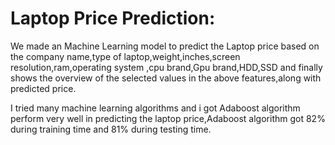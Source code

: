 
# Laptop Price Prediction:
We made an Machine Learning model to predict the Laptop price based on the 
company name,type of laptop,weight,inches,screen resolution,ram,operating system
,cpu brand,Gpu brand,HDD,SSD and finally shows the overview of the selected values in the 
above features,along with predicted price.

I tried many machine learning algorithms and i got Adaboost algorithm 
perform very well in predicting the laptop price,Adaboost algorithm got
82% during training time and 81% during testing time.
 






